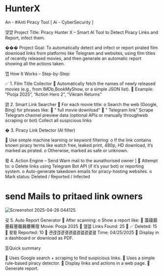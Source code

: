 # HunterX
An - #Anti Piracy Tool  [ Ai - CyberSecurity ]

꺛꺘 Project Title: Piracy Hunter X – Smart AI Tool to Detect Piracy Links and Report, infect them.

��� Project Goal:
To automatically detect and infect or report pirated film download links from platforms like Telegram and websites, using film titles of recently released movies, and then generate an automatic report showing all the actions taken.


껩 How It Works – Step-by-Step:

✅ 1. Film Title Collector
     Automatically fetch the names of newly released movies (e.g., from IMDb,BookMyShow, or a simple JSON list).
     Example: “Pooja 2025”, “Action Hero 2”, “Vikram Returns”
    
꺍 2. Smart Link Searcher
     For each movie title:
        o Search the web (Google, Bing) for phrases like:
     "<movie name> full movie download"
     "<movie name> Telegram link"
        Scrape Telegram channel preview data (optional APIs or manually throughweb scraping or bot)
        Collect all suspicious links
    
� 3. Piracy Link Detector (AI filter)

   Use simple machine learning or keyword filtering:
    o If the link contains known piracy terms like watch free, leaked print, 480p, HD download, it’s marked as pirated.
    o Otherwise, marked as safe or unknown.
    
뢐 4. Action Engine – Send Warn mail to the aunathorised owner ] 
   Attempt to:
    o Delete links using Telegram Bot API (if it’s your bot) or reporting system.
    o Auto-generate takedown emails for piracy-hosting websites.
    o Mark status: Deleted / Reported / Infected 
  # send Mails to pritaed link owners
  ![Screenshot 2025-04-26 044125](https://github.com/user-attachments/assets/a635a138-9533-4ffa-9576-b746f17e7757)

굊 5. Auto Report Generator
     After scanning:
      o Show a report like:
     蘯蘰蘱蘲蘳蘴蘵蘶蘷蘸蘹 Movie: Pooja 2025
     꺪꺫 Links Found: 25
     ✅ Deleted: 15
     뢏뢐 Reported: 10
     괜괝괞괟괠괡괢괧괣괤괥괦 Time: 04/25/2025
     Display in a dashboard or download as PDF.


뜠Quick summary

 Uses Google search + scraping to find suspicious links.
 Uses a simple rule-based piracy detector.
 Display links and actions in a web page.
 Generate report. 
